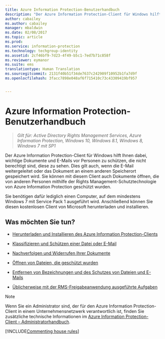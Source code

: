 ```yaml
---
title: Azure Information Protection-Benutzerhandbuch
description: "Der Azure Information Protection-Client für Windows hilft Ihnen dabei, wichtige Dokumente und E-Mails vor Personen zu schützen, die nicht berechtigt sind, diese zu sehen. Dies gilt auch, wenn die E-Mail weitergeleitet oder das Dokument an einem anderen Speicherort gespeichert wird."
author: cabailey
ms.author: cabailey
manager: mbaldwin
ms.date: 02/08/2017
ms.topic: article
ms.prod: 
ms.service: information-protection
ms.technology: techgroup-identity
ms.assetid: 2cf46bf9-7d23-4f49-b5c1-7ed7b71c858f
ms.reviewer: eymanor
ms.suite: ems
translationtype: Human Translation
ms.sourcegitcommit: 2131f40b51f34de7637c242909f10952b1fa7d9f
ms.openlocfilehash: 3facc7898e048af6f715410c73c43309419bf957


---
```


# <a name="azure-information-protection-user-guide"></a>Azure Information Protection-Benutzerhandbuch

>*Gilt für: Active Directory Rights Management Services, Azure Information Protection, Windows 10, Windows 8.1, Windows 8, Windows 7 mit SP1*

Der Azure Information Protection-Client für Windows hilft Ihnen dabei, wichtige Dokumente und E-Mails vor Personen zu schützen, die nicht berechtigt sind, diese zu sehen. Dies gilt auch, wenn die E-Mail weitergeleitet oder das Dokument an einem anderen Speicherort gespeichert wird. Sie können mit diesem Client auch Dokumente öffnen, die von anderen Personen mithilfe der Rights Management-Schutztechnologie von Azure Information Protection geschützt wurden.

Sie benötigen dafür lediglich einen Computer, auf dem mindestens Windows 7 mit Service Pack 1 ausgeführt wird. Anschließend können Sie diesen kostenlosen Client von Microsoft herunterladen und installieren.


## <a name="what-do-you-want-to-do"></a>Was möchten Sie tun?

- [Herunterladen und Installieren des Azure Information Protection-Clients](install-client-app.md)

- [Klassifizieren und Schützen einer Datei oder E-Mail](client-classify-protect.md)

- [Nachverfolgen und Widerrufen Ihrer Dokumente](client-track-revoke.md)

- [Öffnen von Dateien, die geschützt wurden](client-view-use-files.md)

- [Entfernen von Bezeichnungen und des Schutzes von Dateien und E-Mails](client-remove-label-protection.md)

- [Üblicherweise mit der RMS-Freigabeanwendung ausgeführte Aufgaben](upgrade-client-app.md)


> [!NOTE]
> Wenn Sie ein Administrator sind, der für den Azure Information Protection-Client in einem Unternehmensnetzwerk verantwortlich ist, finden Sie zusätzliche technische Informationen im [Azure Information Protection-Client – Administratorhandbuch](client-admin-guide.md). 


[!INCLUDE[Commenting house rules](../includes/houserules.md)]


<!--HONumber=Feb17_HO4-->


